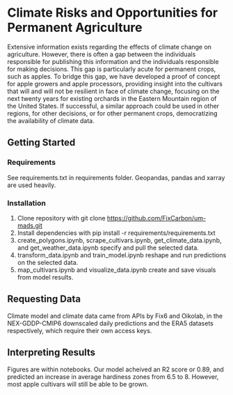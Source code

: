# Climate Risks and Opportunities for Permanent Agriculture
Extensive information exists regarding the effects of climate change on agriculture. However, there is often a gap between the individuals responsible for publishing this information and the individuals responsible for making decisions. This gap is particularly acute for permanent crops, such as apples. To bridge this gap, we have developed a proof of concept for apple growers and apple processors, providing insight into the cultivars that will and will not be resilient in face of climate change, focusing on the next twenty years for existing orchards in the Eastern Mountain region of the United States. If successful, a similar approach could be used in other regions, for other decisions, or for other permanent crops, democratizing the availability of climate data.

## Getting Started
### Requirements
See requirements.txt in requirements folder. Geopandas, pandas and xarray are used heavily.
### Installation
1. Clone repository with git clone https://github.com/FixCarbon/um-mads.git
2. Install dependencies with pip install -r requirements/requirements.txt
3. create_polygons.ipynb, scrape_cultivars.ipynb, get_climate_data.ipynb, and get_weather_data.ipynb specify and pull the selected data.
4. transform_data.ipynb and train_model.ipynb reshape and run predictions on the selected data.
5. map_cultivars.ipynb and visualize_data.ipynb create and save visuals from model results.
## Requesting Data
Climate model and climate data came from APIs by Fix6 and Oikolab, in the NEX-GDDP-CMIP6 downscaled daily predictions and the ERA5 datasets respectively, which require their own access keys.
## Interpreting Results
Figures are within notebooks. Our model acheived an R2 score or 0.89, and predicted an increase in average hardiness zones from 6.5 to 8. However, most apple cultivars will still be able to be grown.